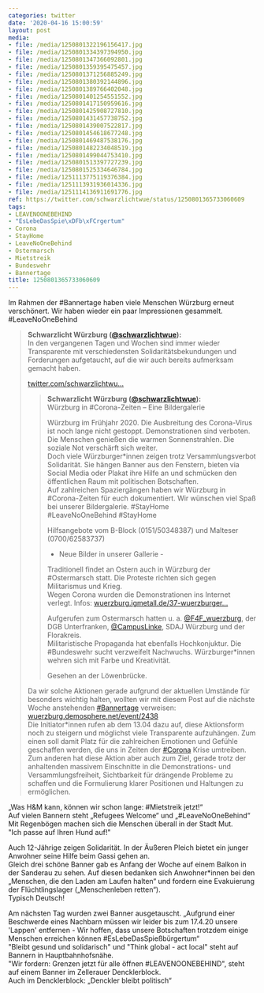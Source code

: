 ```yaml
---
categories: twitter
date: '2020-04-16 15:00:59'
layout: post
media:
- file: /media/1250801322196156417.jpg
- file: /media/1250801334397394950.jpg
- file: /media/1250801347366092801.jpg
- file: /media/1250801359395475457.jpg
- file: /media/1250801371256885249.jpg
- file: /media/1250801380392144896.jpg
- file: /media/1250801389766402048.jpg
- file: /media/1250801401254551552.jpg
- file: /media/1250801417150959616.jpg
- file: /media/1250801425908727810.jpg
- file: /media/1250801431457738752.jpg
- file: /media/1250801439007522817.jpg
- file: /media/1250801454618677248.jpg
- file: /media/1250801469487538176.jpg
- file: /media/1250801482234048519.jpg
- file: /media/1250801499044753410.jpg
- file: /media/1250801513397727239.jpg
- file: /media/1250801525334646784.jpg
- file: /media/1251113775119376384.jpg
- file: /media/1251113931936014336.jpg
- file: /media/1251114136911691776.jpg
ref: https://twitter.com/schwarzlichtwue/status/1250801365733060609
tags:
- LEAVENOONEBEHIND
- "EsLebeDasSpie\xDFb\xFCrgertum"
- Corona
- StayHome
- LeaveNoOneBehind
- Ostermarsch
- Mietstreik
- Bundeswehr
- Bannertage
title: 1250801365733060609
---
```

Im Rahmen der #Bannertage haben viele Menschen Würzburg erneut verschönert. Wir haben wieder ein paar Impressionen gesammelt. #LeaveNoOneBehind   
> <b>Schwarzlicht Würzburg ([@schwarzlichtwue](https://twitter.com/schwarzlichtwue)):</b>  
>In den vergangenen Tagen und Wochen sind immer wieder Transparente mit verschiedensten Solidaritätsbekundungen und Forderungen aufgetaucht, auf die wir auch bereits aufmerksam gemacht haben.  
>  
>[twitter.com/schwarzlichtwu…](https://twitter.com/schwarzlichtwue/status/1247813472446021633?s=19)   
>> <b>Schwarzlicht Würzburg ([@schwarzlichtwue](https://twitter.com/schwarzlichtwue)):</b>    
>>Würzburg in #Corona-Zeiten – Eine Bildergalerie    
>>    
>>    
>>    
>>Würzburg im Frühjahr 2020. Die Ausbreitung des Corona-Virus ist noch lange nicht gestoppt. Demonstrationen sind verboten. Die Menschen genießen die warmen Sonnenstrahlen. Die soziale Not verschärft sich weiter.      
>>Doch viele Würzburger\*innen zeigen trotz Versammlungsverbot Solidarität. Sie hängen Banner aus den Fenstern, bieten via Social Media oder Plakat ihre Hilfe an und schmücken den öffentlichen Raum mit politischen Botschaften.      
>>Auf zahlreichen Spaziergängen haben wir Würzburg in #Corona-Zeiten für euch dokumentiert. Wir wünschen viel Spaß bei unserer Bildergalerie. #StayHome      
>>#LeaveNoOneBehind #StayHome      
>>     
>>     
>>     
>>Hilfsangebote vom B-Block (0151/50348387) und Malteser (0700/62583737)      
>>- Neue Bilder in unserer Gallerie -    
>>    
>>    
>>    
>>Traditionell findet an Ostern auch in Würzburg der #Ostermarsch statt. Die Proteste richten sich gegen Militarismus und Krieg.      
>>Wegen Corona wurden die Demonstrationen ins Internet verlegt. Infos: [wuerzburg.igmetall.de/37-wuerzburger…](https://wuerzburg.igmetall.de/37-wuerzburger-ostermarsch-in-2020-digital/)    
>>    
>>    
>>    
>>Aufgerufen zum Ostermarsch hatten u. a. [@F4F_wuerzburg](https://twitter.com/F4F_wuerzburg), der DGB Unterfranken, [@CampusLinke](https://twitter.com/CampusLinke), SDAJ Würzburg und der Florakreis.     
>>Militaristische Propaganda hat ebenfalls Hochkonjuktur. Die #Bundeswehr sucht verzweifelt Nachwuchs. Würzburger\*innen wehren sich mit Farbe und Kreativität.     
>>    
>>    
>>    
>>Gesehen an der Löwenbrücke.      
>  
>  
>Da wir solche Aktionen gerade aufgrund der aktuellen Umstände für besonders wichtig halten, wollten wir mit diesem Post auf die nächste Woche anstehenden [#Bannertage](/t/bannertage) verweisen: [wuerzburg.demosphere.net/event/2438](https://wuerzburg.demosphere.net/event/2438)   
>Die Initiator\*innen rufen ab dem 13.04 dazu auf, diese Aktionsform noch zu steigern und möglichst viele Transparente aufzuhängen. Zum einen soll damit Platz für die zahlreichen Emotionen und Gefühle geschaffen werden, die uns in Zeiten der [#Corona](/t/corona) Krise umtreiben.   
>Zum anderen hat diese Aktion aber auch zum Ziel, gerade trotz der anhaltenden massivem Einschnitte in die Demonstrations- und Versammlungsfreiheit, Sichtbarkeit für drängende Probleme zu schaffen und die Formulierung klarer Positionen und Haltungen zu ermöglichen.   


„Was H&amp;M kann, können wir schon lange: #Mietstreik jetzt!“  
Auf vielen Bannern steht „Refugees Welcome“ und „#LeaveNoOneBehind“  
Mit Regenbögen machen sich die Menschen überall in der Stadt Mut.  
"Ich passe auf Ihren Hund auf!"



Auch 12-Jährige zeigen Solidarität. In der Äußeren Pleich bietet ein junger Anwohner seine Hilfe beim Gassi gehen an.  
Gleich drei schöne Banner gab es Anfang der Woche auf einem Balkon in der Sanderau zu sehen. Auf diesen bedanken sich Anwohner\*innen bei den „Menschen, die den Laden am Laufen halten“ und fordern eine Evakuierung der Flüchtlingslager („Menschenleben retten“).  
Typisch Deutsch!



Am nächsten Tag wurden zwei Banner ausgetauscht. „Aufgrund einer Beschwerde eines Nachbarn müssen wir leider bis zum 17.4.20 unsere 'Lappen' entfernen - Wir hoffen, dass unsere Botschaften trotzdem einige Menschen erreichen können #EsLebeDasSpießbürgertum“  
"Bleibt gesund und solidarisch" und "Think global - act local" steht auf Bannern in Hauptbahnhofsnähe.  
"Wir fordern: Grenzen jetzt für alle öffnen #LEAVENOONEBEHIND", steht auf einem Banner im Zellerauer Dencklerblock.  
Auch im Dencklerblock: „Denckler bleibt politisch“  